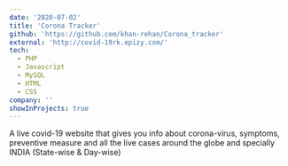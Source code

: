 ```yaml
---
date: '2020-07-02'
title: 'Corona Tracker'
github: 'https://github.com/khan-rehan/Corona_tracker'
external: 'http://covid-19rk.epizy.com/'
tech:
  - PHP
  - Javascript
  - MySQL
  - HTML
  - CSS
company: ''
showInProjects: true
---
```


A live covid-19 website that gives you info about corona-virus, symptoms, preventive measure and all the live cases around the globe and specially INDIA (State-wise & Day-wise)
